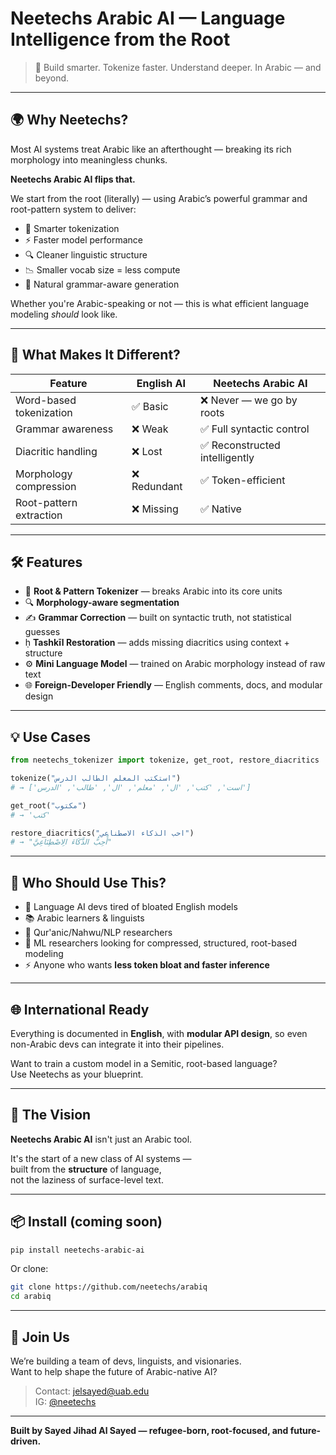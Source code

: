 # Neetechs Arabic AI — Language Intelligence from the Root

> 🚀 Build smarter. Tokenize faster. Understand deeper. In Arabic — and beyond.

---

## 🌍 Why Neetechs?

Most AI systems treat Arabic like an afterthought — breaking its rich morphology into meaningless chunks.

**Neetechs Arabic AI flips that.**

We start from the root (literally) — using Arabic’s powerful grammar and root-pattern system to deliver:

- 🧠 Smarter tokenization
- ⚡️ Faster model performance
- 🔍 Cleaner linguistic structure
- 📉 Smaller vocab size = less compute
- 💬 Natural grammar-aware generation

Whether you're Arabic-speaking or not — this is what efficient language modeling *should* look like.

---

## 🧠 What Makes It Different?

| Feature                   | English AI  | Neetechs Arabic AI           |
|--------------------------|-------------|-------------------------------|
| Word-based tokenization  | ✅ Basic     | ❌ Never — we go by roots      |
| Grammar awareness        | ❌ Weak      | ✅ Full syntactic control      |
| Diacritic handling       | ❌ Lost      | ✅ Reconstructed intelligently |
| Morphology compression   | ❌ Redundant | ✅ Token-efficient             |
| Root-pattern extraction  | ❌ Missing   | ✅ Native                      |

---

## 🛠️ Features

- 🧩 **Root & Pattern Tokenizer** — breaks Arabic into its core units
- 🔍 **Morphology-aware segmentation**
- ✍️ **Grammar Correction** — built on syntactic truth, not statistical guesses
- ḥ **Tashkīl Restoration** — adds missing diacritics using context + structure
- ⚙️ **Mini Language Model** — trained on Arabic morphology instead of raw text
- 🌐 **Foreign-Developer Friendly** — English comments, docs, and modular design

---

## 💡 Use Cases

```python
from neetechs_tokenizer import tokenize, get_root, restore_diacritics

tokenize("استكتب المعلم الطالب الدرس") 
# → ['است', 'كتب', 'ال', 'معلم', 'ال', 'طالب', 'الدرس']

get_root("مكتوب")  
# → 'كتب'

restore_diacritics("احب الذكاء الاصطناعي")  
# → "أُحِبُّ الذَّكَاءَ الِاصْطِنَاعِيَّ"
```

---

## 👥 Who Should Use This?

- 💬 Language AI devs tired of bloated English models
- 📚 Arabic learners & linguists
- 🕌 Qur'anic/Nahwu/NLP researchers
- 🧪 ML researchers looking for compressed, structured, root-based modeling
- ⚡️ Anyone who wants **less token bloat and faster inference**

---

## 🌐 International Ready

Everything is documented in **English**, with **modular API design**, so even non-Arabic devs can integrate it into their pipelines.

Want to train a custom model in a Semitic, root-based language?  
Use Neetechs as your blueprint.

---

## 🔮 The Vision

**Neetechs Arabic AI** isn't just an Arabic tool.

It's the start of a new class of AI systems —  
built from the **structure** of language,  
not the laziness of surface-level text.

---

## 📦 Install (coming soon)

```bash
pip install neetechs-arabic-ai
```

Or clone:

```bash
git clone https://github.com/neetechs/arabiq
cd arabiq
```

---

## 📣 Join Us

We’re building a team of devs, linguists, and visionaries.  
Want to help shape the future of Arabic-native AI?

> Contact: [jelsayed@uab.edu](mailto:jelsayed@uab.edu)  
> IG: [@neetechs](https://instagram.com/neetechs)

---

**Built by Sayed Jihad Al Sayed — refugee-born, root-focused, and future-driven.**
